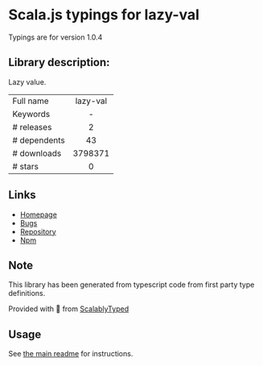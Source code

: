 
# Scala.js typings for lazy-val

Typings are for version 1.0.4

## Library description:
Lazy value.

|                    |                 |
| ------------------ | :-------------: |
| Full name          | lazy-val |
| Keywords           | - |
| # releases         | 2 |
| # dependents       | 43 |
| # downloads        | 3798371 |
| # stars            | 0 |

## Links
- [Homepage](https://github.com/develar/lazy-val)
- [Bugs](https://github.com/develar/lazy-val/issues)
- [Repository](https://github.com/develar/lazy-val)
- [Npm](https://www.npmjs.com/package/lazy-val)
    


## Note
This library has been generated from typescript code from first party type definitions.

Provided with :purple_heart: from [ScalablyTyped](https://github.com/oyvindberg/ScalablyTyped)

## Usage
See [the main readme](../../readme.md) for instructions.



